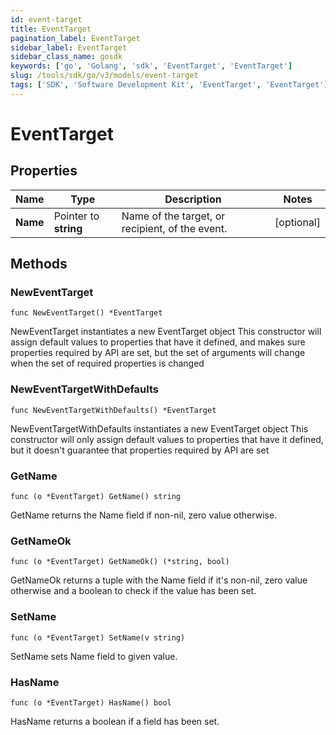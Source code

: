```yaml
---
id: event-target
title: EventTarget
pagination_label: EventTarget
sidebar_label: EventTarget
sidebar_class_name: gosdk
keywords: ['go', 'Golang', 'sdk', 'EventTarget', 'EventTarget']
slug: /tools/sdk/go/v3/models/event-target
tags: ['SDK', 'Software Development Kit', 'EventTarget', 'EventTarget']
---
```


# EventTarget

## Properties

| Name | Type | Description | Notes |
| --- | --- | --- | --- |
| **Name** | Pointer to **string** | Name of the target, or recipient, of the event. | [optional] |

## Methods

### NewEventTarget

`func NewEventTarget() *EventTarget`

NewEventTarget instantiates a new EventTarget object This constructor will assign default values to properties that have it defined, and makes sure properties required by API are set, but the set of arguments will change when the set of required properties is changed

### NewEventTargetWithDefaults

`func NewEventTargetWithDefaults() *EventTarget`

NewEventTargetWithDefaults instantiates a new EventTarget object This constructor will only assign default values to properties that have it defined, but it doesn't guarantee that properties required by API are set

### GetName

`func (o *EventTarget) GetName() string`

GetName returns the Name field if non-nil, zero value otherwise.

### GetNameOk

`func (o *EventTarget) GetNameOk() (*string, bool)`

GetNameOk returns a tuple with the Name field if it's non-nil, zero value otherwise and a boolean to check if the value has been set.

### SetName

`func (o *EventTarget) SetName(v string)`

SetName sets Name field to given value.

### HasName

`func (o *EventTarget) HasName() bool`

HasName returns a boolean if a field has been set.
